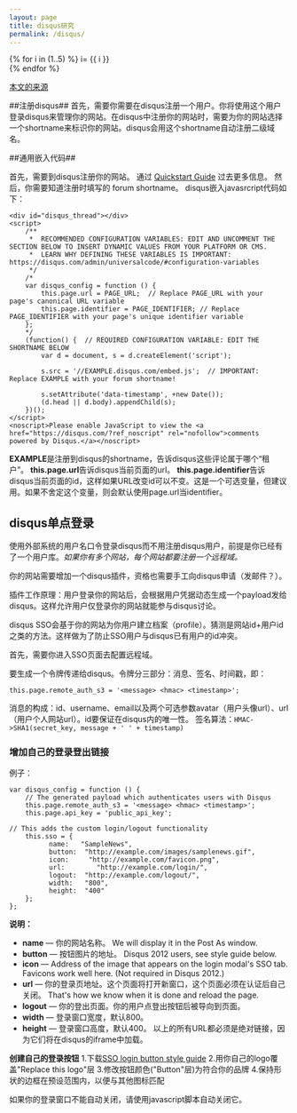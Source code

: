 ```yaml
---
layout: page
title: disqus研究
permalink: /disqus/
---
```


{% for i in (1..5) %}
i= {{ i }}  
{% endfor %}

[本文的来源](https://help.disqus.com/customer/en/portal/topics/107054-developer/articles)

##注册disqus##
首先，需要你需要在disqus注册一个用户。你将使用这个用户登录disqus来管理你的网站。在disqus中注册你的网站时，需要为你的网站选择一个shortname来标识你的网站。disqus会用这个shortname自动注册二级域名。  

##通用嵌入代码##

首先，需要到disqus注册你的网站。 通过 [Quickstart Guide](https://help.disqus.com/customer/portal/articles/466182-quick-start-guide) 过去更多信息。
然后，你需要知道注册时填写的 forum shortname。
disqus嵌入javasrcript代码如下：  
```
<div id="disqus_thread"></div>
<script>
    /**
     *  RECOMMENDED CONFIGURATION VARIABLES: EDIT AND UNCOMMENT THE SECTION BELOW TO INSERT DYNAMIC VALUES FROM YOUR PLATFORM OR CMS.
     *  LEARN WHY DEFINING THESE VARIABLES IS IMPORTANT: https://disqus.com/admin/universalcode/#configuration-variables
     */
    /*
    var disqus_config = function () {
        this.page.url = PAGE_URL;  // Replace PAGE_URL with your page's canonical URL variable
        this.page.identifier = PAGE_IDENTIFIER; // Replace PAGE_IDENTIFIER with your page's unique identifier variable
    };
    */
    (function() {  // REQUIRED CONFIGURATION VARIABLE: EDIT THE SHORTNAME BELOW
        var d = document, s = d.createElement('script');
        
        s.src = '//EXAMPLE.disqus.com/embed.js';  // IMPORTANT: Replace EXAMPLE with your forum shortname!
        
        s.setAttribute('data-timestamp', +new Date());
        (d.head || d.body).appendChild(s);
    })();
</script>
<noscript>Please enable JavaScript to view the <a href="https://disqus.com/?ref_noscript" rel="nofollow">comments powered by Disqus.</a></noscript>
```  
**EXAMPLE**是注册到disqus的shortname，告诉disqus这些评论属于哪个“租户”。
**this.page.url**告诉disqus当前页面的url。
**this.page.identifier**告诉disqus当前页面的id，这样如果URL改变id可以不变。这是一个可选变量，但建议用。如果不舍定这个变量，则会默认使用page.url当identifier。



## disqus单点登录 ##
  使用外部系统的用户名口令登录disqus而不用注册disqus用户，前提是你已经有了一个用户库。*如果你有多个网站，每个网站都要注册一个远程域。*
  
  你的网站需要增加一个disqus插件，资格也需要手工向disqus申请（发邮件？）。
  
  插件工作原理：用户登录你的网站后，会根据用户凭据动态生成一个payload发给disqus。这样允许用户仅登录你的网站就能参与disqus讨论。
  
  disqus SSO会基于你的网站为你用户建立档案（profile）。猜测是网站id+用户id之类的方法。这样做为了防止SSO用户与disqus已有用户的id冲突。
  
  首先，需要你进入SSO页面去配置远程域。
  
  要生成一个令牌传递给disqus。令牌分三部分：消息、签名、时间戳，即：
  ```
  this.page.remote_auth_s3 = '<message> <hmac> <timestamp>';
  ```
  消息的构成：id、username、email以及两个可选参数avatar（用户头像url）、url（用户个人网站url）。id要保证在disqus内的唯一性。
  签名算法：``` HMAC->SHA1(secret_key, message + ' ' + timestamp) ```
  
### 增加自己的登录登出链接 ###
例子：
```
var disqus_config = function () {
    // The generated payload which authenticates users with Disqus
    this.page.remote_auth_s3 = '<message> <hmac> <timestamp>';
    this.page.api_key = 'public_api_key';

// This adds the custom login/logout functionality
    this.sso = {
          name:   "SampleNews",
          button:  "http://example.com/images/samplenews.gif",
          icon:     "http://example.com/favicon.png",
          url:        "http://example.com/login/",
          logout:  "http://example.com/logout/",
          width:   "800",
          height:  "400"
    };
};
```

**说明：**

- **name** — 你的网站名称。 We will display it in the Post As window.
- **button** — 按钮图片的地址。 Disqus 2012 users, see style guide below.
- **icon** — Address of the image that appears on the login modal's SSO tab. Favicons work well here. (Not required in Disqus 2012.)
- **url** — 你的登录页地址。这个页面将打开新窗口，这个页面必须在认证后自己关闭。 That's how we know when it is done and reload the page.
- **logout** — 你的登出页面。你的用户点登出按钮后被导向到页面。
- **width** — 登录窗口宽度，默认800。
- **height** — 登录窗口高度，默认400。
以上的所有URL都必须是绝对链接，因为它们将在disqus的iframe中加载。

**创建自己的登录按钮**
1.下载[SSO login button style guide](http://content.disqus.com/design/disqus-sso-login-button-template.psd)
2.用你自己的logo覆盖"Replace this logo"层
3.修改按钮颜色("Button"层)为符合你的品牌
4.保持形状的边框在预设范围内，以便与其他图标匹配

如果你的登录窗口不能自动关闭，请使用javascript脚本自动关闭它。

